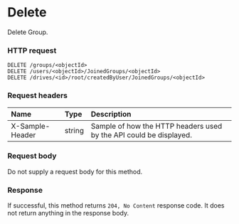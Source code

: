 # Delete

Delete Group.
### HTTP request
```http
DELETE /groups/<objectId>
DELETE /users/<objectId>/JoinedGroups/<objectId>
DELETE /drives/<id>/root/createdByUser/JoinedGroups/<objectId>

```
### Request headers
| Name       | Type | Description|
|:---------------|:--------|:----------|
| X-Sample-Header  | string  | Sample of how the HTTP headers used by the API could be displayed.|

### Request body
Do not supply a request body for this method.


### Response
If successful, this method returns `204, No Content` response code. It does not return anything in the response body.

<!-- uuid: c25e759d-9917-45c0-90fe-386a7579d48c\n2015-10-09 15:13:50 UTC -->